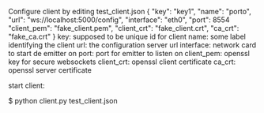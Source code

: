 Configure client by editing test_client.json
{
"key": "key1",
"name": "porto",
"url": "ws://localhost:5000/config",
"interface": "eth0",
"port": 8554
"client_pem": "fake_client.pem",
"client_crt": "fake_client.crt",
"ca_crt": "fake_ca.crt"
}
key: supposed to be unique id for client
name: some label  identifying the client
url: the configuration server url
interface: network card to start de emitter on
port: port for emitter to listen on
client_pem: openssl key for secure websockets
client_crt: openssl client certificate
ca_crt: openssl server certificate

start client:

$ python client.py test_client.json


